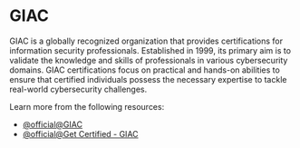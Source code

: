 # GIAC

GIAC is a globally recognized organization that provides certifications for information security professionals. Established in 1999, its primary aim is to validate the knowledge and skills of professionals in various cybersecurity domains. GIAC certifications focus on practical and hands-on abilities to ensure that certified individuals possess the necessary expertise to tackle real-world cybersecurity challenges.

Learn more from the following resources:

- [@official@GIAC](https://www.giac.org/)
- [@official@Get Certified - GIAC](https://www.giac.org/get-certified/?msc=main-nav)
